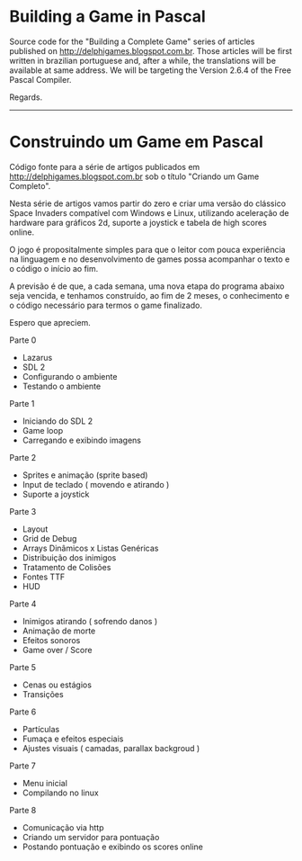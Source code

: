 # Building a Game in Pascal
Source code for the "Building a Complete Game" series of articles published on http://delphigames.blogspot.com.br.
Those articles will be first written in brazilian portuguese and, after a while, the translations will be available at same address.
We will be targeting the Version 2.6.4 of the Free Pascal Compiler.

Regards.

-----------

# Construindo um Game em Pascal
Código fonte para a série de artigos publicados em http://delphigames.blogspot.com.br sob o título "Criando um Game Completo".

Nesta série de artigos vamos partir do zero e criar uma versão do clássico Space Invaders compatível com Windows e Linux, utilizando aceleração de hardware para gráficos 2d, suporte a joystick e tabela de high scores online.

O jogo é propositalmente simples para que o leitor com pouca experiência na linguagem e no desenvolvimento de games possa acompanhar o texto e o código o início ao fim.

A previsão é de que, a cada semana, uma nova etapa do programa abaixo seja vencida, e tenhamos construído, ao fim de 2 meses, o conhecimento e o código necessário para termos o game finalizado.

Espero que apreciem.

Parte 0
 - Lazarus
 - SDL 2
 - Configurando o ambiente
 - Testando o ambiente

Parte 1
 - Iniciando do SDL 2
 - Game loop
 - Carregando e exibindo imagens

Parte 2
 - Sprites e animação (sprite based)
 - Input de teclado ( movendo e atirando )
 - Suporte a joystick

Parte 3
 - Layout
 - Grid de Debug
 - Arrays Dinâmicos x Listas Genéricas
 - Distribuição dos inimigos
 - Tratamento de Colisões
 - Fontes TTF
 - HUD
 
Parte 4
 - Inimigos atirando ( sofrendo danos )
 - Animação de morte
 - Efeitos sonoros
 - Game over / Score
 
Parte 5
 - Cenas ou estágios
 - Transições

Parte 6
 - Partículas
 - Fumaça e efeitos especiais
 - Ajustes visuais ( camadas, parallax backgroud )

Parte 7
 - Menu inicial
 - Compilando no linux
 
Parte 8 
 - Comunicação via http
 - Criando um servidor para pontuação
 - Postando pontuação e exibindo os scores online